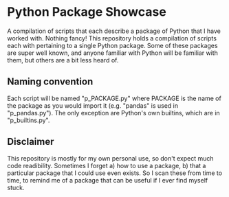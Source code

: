 # Python Package Showcase
A compilation of scripts that each describe a package of Python that I have worked with. Nothing fancy! This repository holds a compilation of scripts each with pertaining to a single Python package. Some of these packages are super well known, and anyone familiar with Python will be familiar with them, but others are a bit less heard of.

## Naming convention
Each script will be named "p_PACKAGE.py" where PACKAGE is the name of the package as you would import it (e.g. "pandas" is used in "p_pandas.py"). The only exception are Python's own builtins, which are in "p_builtins.py".

## Disclaimer
This repository is mostly for my own personal use, so don't expect much code readibility. Sometimes I forget a) how to use a package, b) that a particular package that I could use even exists. So I scan these from time to time, to remind me of a package that can be useful if I ever find myself stuck.
